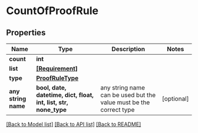 # CountOfProofRule


## Properties
Name | Type | Description | Notes
------------ | ------------- | ------------- | -------------
**count** | **int** |  | 
**list** | [**[Requirement]**](Requirement.md) |  | 
**type** | [**ProofRuleType**](ProofRuleType.md) |  | 
**any string name** | **bool, date, datetime, dict, float, int, list, str, none_type** | any string name can be used but the value must be the correct type | [optional]

[[Back to Model list]](../README.md#documentation-for-models) [[Back to API list]](../README.md#documentation-for-api-endpoints) [[Back to README]](../README.md)


